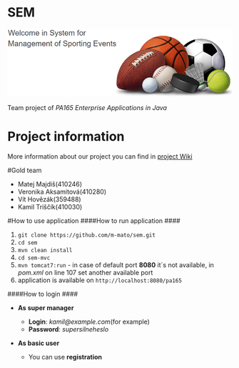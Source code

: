 # SEM
![logo](https://github.com/m-mato/sem/blob/master/doc/start.png "Logo Title Text 1")


Team project of _PA165 Enterprise Applications in Java_


# Project information
More information about our project you can find in [project Wiki](https://github.com/m-mato/sem/wiki)



#Gold team
* Matej Majdiš(410246)
* Veronika Aksamitová(410280)
* Vít Hovězák(359488)
* Kamil Triščík(410030)



#How to use application
####How to run application ####
1. `git clone https://github.com/m-mato/sem.git`
2. `cd sem`
3. `mvn clean install`
3. `cd sem-mvc`
4. `mvn tomcat7:run` - in case of default port **8080** it`s not available, in _pom.xml_ on line 107 set another available port
5. application is available on `http://localhost:8080/pa165`

####How to login ####
* **As super manager**
    * **Login**: _kamil@example.com_(for example)
    * **Password**: _supersilneheslo_
    
* **As basic user**
    * You can use **registration**
